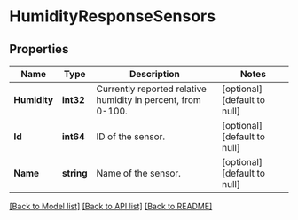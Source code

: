 # HumidityResponseSensors

## Properties
Name | Type | Description | Notes
------------ | ------------- | ------------- | -------------
**Humidity** | **int32** | Currently reported relative humidity in percent, from 0-100. | [optional] [default to null]
**Id** | **int64** | ID of the sensor. | [optional] [default to null]
**Name** | **string** | Name of the sensor. | [optional] [default to null]

[[Back to Model list]](../README.md#documentation-for-models) [[Back to API list]](../README.md#documentation-for-api-endpoints) [[Back to README]](../README.md)


